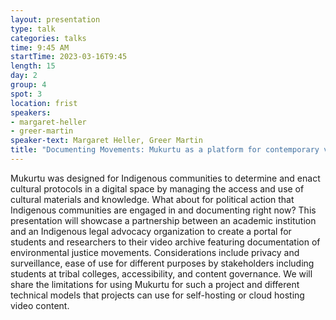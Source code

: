 ```yaml
---
layout: presentation
type: talk
categories: talks
time: 9:45 AM
startTime: 2023-03-16T9:45
length: 15
day: 2
group: 4
spot: 3
location: frist
speakers:
- margaret-heller
- greer-martin
speaker-text: Margaret Heller, Greer Martin
title: "Documenting Movements: Mukurtu as a platform for contemporary video archive "
---
```

Mukurtu was designed for Indigenous communities to determine and enact cultural protocols in a digital space by managing the access and use of cultural materials and knowledge. What about for political action that Indigenous communities are engaged in and documenting right now? This presentation will showcase a partnership between an academic institution and an Indigenous legal advocacy organization to create a portal for students and researchers to their video archive featuring documentation of environmental justice movements. Considerations include privacy and surveillance, ease of use for different purposes by stakeholders including students at tribal colleges, accessibility, and content governance. We will share the limitations for using Mukurtu for such a project and different technical models that projects can use for self-hosting or cloud hosting video content. 
